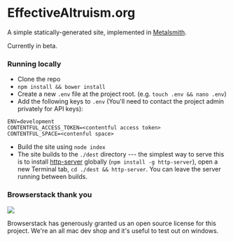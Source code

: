 # EffectiveAltruism.org

A simple statically-generated site, implemented in [Metalsmith](http://www.metalsmith.io/).

Currently in beta.


### Running locally

- Clone the repo
- `npm install && bower install`
- Create a new `.env` file at the project root. (e.g. `touch .env && nano .env`)
- Add the following keys to `.env` (You'll need to contact the project admin privately for API keys):
```
ENV=development
CONTENTFUL_ACCESS_TOKEN=<contentful access token>
CONTENTFUL_SPACE=<contenful space>
```
- Build the site using `node index`
- The site builds to the `./dest` directory --- the simplest way to serve this is to install [http-server](https://www.npmjs.com/package/http-server) globally (`npm install -g http-server`), open a new Terminal tab, `cd ./dest && http-server`. You can leave the server running between builds.

### Browserstack thank you

![](https://live.browserstack.com/images/opensource/browserstack-logo.svg)

Browserstack has generously granted us an open source license for this project. We're an all mac dev shop and it's useful to test out on windows.
